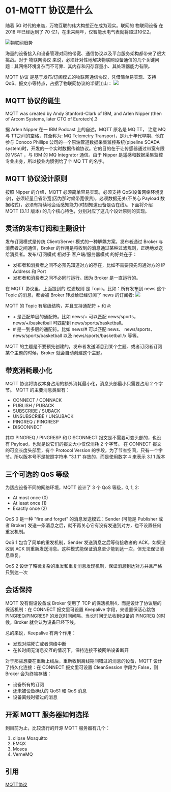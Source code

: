 # 01-MQTT 协议是什么
随着 5G 时代的来临，万物互联的伟大构想正在成为现实。联网的 物联网设备 在 2018 年已经达到了 70 亿1，在未来两年，仅智能水电气表就将超过10亿2。

![物联网趋势](https://assets.emqx.com/images/1abe97466e35ce3fd89417f6ea2fec86.png?imageMogr2/thumbnail/1520x)

海量的设备接入和设备管理对网络带宽、通信协议以及平台服务架构都带来了很大挑战。对于 物联网协议 来说，必须针对性地解决物联网设备通信的几个关键问题：其网络环境复杂而不可靠、其内存和闪存容量小、其处理器能力有限。

MQTT 协议 是基于发布/订阅模式的物联网通信协议，凭借简单易实现、支持 QoS、报文小等特点，占据了物联网协议的半壁江山：
![](https://assets.emqx.com/images/c980ab99489d1e771ad7b4dc5ac722b9.png?imageMogr2/thumbnail/1520x)

## MQTT 协议的诞生
MQTT was created by Andy Stanford-Clark of IBM, and Arlen Nipper (then of Arcom Systems, later CTO of Eurotech).3

据 Arlen Nipper 在一 IBM Podcast 上的自述，MQTT 原名是 MQ TT， 注意 MQ 与 TT之间的空格，其全称为: MQ Telemetry Transport，是九十年代早期，他在参与 Conoco Phillips 公司的一个原油管道数据采集监控系统(pipeline SCADA system)时，开发的一个实时数据传输协议。它的目的在于让传感器通过带宽有限的 VSAT ，与 IBM 的 MQ Integrator 通信。由于 Nipper 是遥感和数据采集监控专业出身，所以按业内惯例给了个 MQ TT 的名字。

## MQTT 协议设计原则
按照 Nipper 的介绍，MQTT 必须简单容易实现，必须支持 QoS(设备网络环境复杂)，必须轻量且省带宽(因为那时候带宽很贵)，必须数据无关(不关心 Payload 数据格式)，必须有持续地会话感知能力(时刻知道设备是否在线)。下面将介绍 MQTT (3.1.1 版本) 的几个核心特色，分别对应了这几个设计原则的实现。

## 灵活的发布订阅和主题设计
发布订阅模式是传统 Client/Server 模式的一种解耦方案。发布者通过 Broker 与消费者之间通信，Broker 的作用是将收到的消息通过某种过滤规则，正确地发送给消费者。发布/订阅模式 相对于 客户端/服务器模式 的好处在于：

- 发布者和消费者之间不必预先知道对方的存在，比如不需要预先沟通对方的 IP Address 和 Port
- 发布者和消费者之间不必同时运行。因为 Broker 是一直运行的。

在 MQTT 协议里，上面提到的 过滤规则 是 Topic。比如：所有发布到 news 这个 Topic 的消息，都会被 Broker 转发给已经订阅了 news 的订阅者:
![](https://assets.emqx.com/images/a97a07cccc199f387b7eb6747eb2223f.png?imageMogr2/thumbnail/1520x)

MQTT 的 Topic 有层级结构，并且支持通配符 + 和 #:

- \+ 是匹配单层的通配符。比如 news/+ 可以匹配 news/sports，news/+/basketball 可匹配到 news/sports/basketball。
- \# 是一到多层的通配符。比如 news/# 可以匹配 news、 news/sports、news/sports/basketball 以及 news/sports/basketball/x 等等。

MQTT 的主题是不要预先创建的，发布者发送消息到某个主题、或者订阅者订阅某个主题的时候，Broker 就会自动创建这个主题。

## 带宽消耗最小化
MQTT 协议将协议本身占用的额外消耗最小化，消息头部最小只需要占用 2 个字节。
MQTT 的主要消息类型有：

- CONNECT / CONNACK
- PUBLISH / PUBACK
- SUBSCRIBE / SUBACK
- UNSUBSCRIBE / UNSUBACK
- PINGREQ / PINGRESP
- DISCONNECT

其中 PINGREQ / PINGRESP 和 DISCONNECT 报文是不需要可变头部的，也没有 Payload，也就是说它们的报文大小仅仅消耗 2 个字节。
在 CONNECT 报文的可变长度头部里，有个 Protocol Version 的字段。为了节省空间，只有一个字节。所以版本号不是按照字符串 "3.1.1" 存放的，而是使用数字 4 来表示 3.1.1 版本

## 三个可选的 QoS 等级
为适应设备不同的网络环境，MQTT 设计了 3 个 QoS 等级，0, 1, 2:

- At most once (0)
- At least once (1)
- Exactly once (2)

QoS 0 是一种 "fire and forget" 的消息发送模式：Sender (可能是 Publisher 或者 Broker) 发送一条消息之后，就不再关心它有没有发送到对方，也不设置任何重发机制。

QoS 1 包含了简单的重发机制，Sender 发送消息之后等待接收者的 ACK，如果没收到 ACK 则重新发送消息。这种模式能保证消息至少能到达一次，但无法保证消息重复。

QoS 2 设计了略微复杂的重发和重复消息发现机制，保证消息到达对方并且严格只到达一次

## 会话保持

MQTT 没有假设设备或 Broker 使用了 TCP 的保活机制4，而是设计了协议层的保活机制：在 CONNECT 报文里可设置 Keepalive 字段，来设置保活心跳包 PINGREQ/PINGRESP 的发送时间间隔。当长时间无法收到设备的 PINGREQ 的时候，Broker 就会认为设备已经下线。

总的来说，Keepalive 有两个作用：
- 发现对端死亡或者网络中断
- 在长时间无消息交互的情况下，保持连接不被网络设备断开

对于那些想要在重新上线后，重新收到离线期间错过的消息的设备，MQTT 设计了持久化连接：在 CONNECT 报文里可设置 CleanSession 字段为 False，则 Broker 会为终端存储：
- 设备所有的订阅
- 还未被设备确认的 QoS1 和 QoS 消息
- 设备离线时错过的消息

## 开源 MQTT 服务器如何选择
到目前为止，比较流行的开源 MQTT 服务器有几个：

1. clipse Mosquitto
2. EMQX
3. Mosca
4. VerneMQ

## 引用
[MQTT协议](https://www.emqx.com/zh/mqtt)